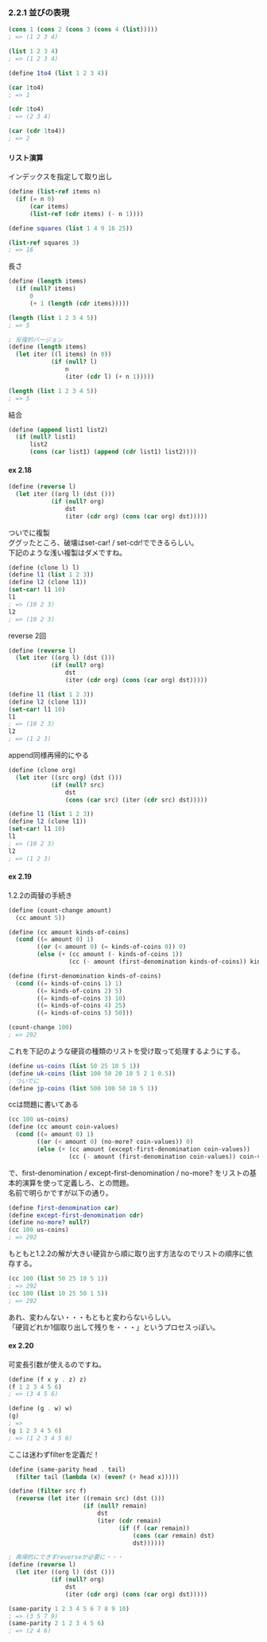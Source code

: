 ### 2.2.1 並びの表現

```scheme
(cons 1 (cons 2 (cons 3 (cons 4 (list)))))
; => (1 2 3 4)

(list 1 2 3 4)
; => (1 2 3 4)

(define 1to4 (list 1 2 3 4))

(car 1to4)
; => 1

(cdr 1to4)
; => (2 3 4)

(car (cdr 1to4))
; => 2
```

#### リスト演算

インデックスを指定して取り出し

```scheme
(define (list-ref items n)
  (if (= n 0)
      (car items)
      (list-ref (cdr items) (- n 1))))

(define squares (list 1 4 9 16 25))

(list-ref squares 3)
; => 16
```

長さ

```scheme
(define (length items)
  (if (null? items)
      0
      (+ 1 (length (cdr items)))))

(length (list 1 2 3 4 5))
; => 5

; 反復的バージョン
(define (length items)
  (let iter ((l items) (n 0))
            (if (null? l)
                n
                (iter (cdr l) (+ n 1)))))

(length (list 1 2 3 4 5))
; => 5
```

結合

```scheme
(define (append list1 list2)
  (if (null? list1)
      list2
      (cons (car list1) (append (cdr list1) list2))))
```


#### ex 2.18

```scheme
(define (reverse l)
  (let iter ((org l) (dst ()))
            (if (null? org)
                dst
                (iter (cdr org) (cons (car org) dst)))))
```

ついでに複製  
ググッたところ、破壊はset-car! / set-cdr!でできるらしい。  
下記のような浅い複製はダメですね。

```scheme
(define (clone l) l)
(define l1 (list 1 2 3))
(define l2 (clone l1))
(set-car! l1 10)
l1
; => (10 2 3)
l2
; => (10 2 3)
```

reverse 2回

```scheme
(define (reverse l)
  (let iter ((org l) (dst ()))
            (if (null? org)
                dst
                (iter (cdr org) (cons (car org) dst)))))

(define l1 (list 1 2 3))
(define l2 (clone l1))
(set-car! l1 10)
l1
; => (10 2 3)
l2
; => (1 2 3)
```

append同様再帰的にやる

```scheme
(define (clone org)
  (let iter ((src org) (dst ()))
            (if (null? src)
                dst
                (cons (car src) (iter (cdr src) dst)))))

(define l1 (list 1 2 3))
(define l2 (clone l1))
(set-car! l1 10)
l1
; => (10 2 3)
l2
; => (1 2 3)
```

#### ex 2.19

1.2.2の両替の手続き

```scheme
(define (count-change amount)
  (cc amount 5))

(define (cc amount kinds-of-coins)
  (cond ((= amount 0) 1)
        ((or (< amount 0) (= kinds-of-coins 0)) 0)
        (else (+ (cc amount (- kinds-of-coins 1))
                 (cc (- amount (first-denomination kinds-of-coins)) kinds-of-coins)))))

(define (first-denomination kinds-of-coins)
  (cond ((= kinds-of-coins 1) 1)
        ((= kinds-of-coins 2) 5)
        ((= kinds-of-coins 3) 10)
        ((= kinds-of-coins 4) 25)
        ((= kinds-of-coins 5) 50)))

(count-change 100)
; => 292
```

これを下記のような硬貨の種類のリストを受け取って処理するようにする。

```scheme
(define us-coins (list 50 25 10 5 1))
(define uk-coins (list 100 50 20 10 5 2 1 0.5))
; ついでに
(define jp-coins (list 500 100 50 10 5 1))
```

ccは問題に書いてある

```scheme
(cc 100 us-coins)
(define (cc amount coin-values)
  (cond ((= amount 0) 1)
        ((or (< amount 0) (no-more? coin-values)) 0)
        (else (+ (cc amount (except-first-denomination coin-values))
                 (cc (- amount (first-denomination coin-values)) coin-values)))))
```

で、first-denomination / except-first-denomination / no-more? をリストの基本的演算を使って定義しろ、との問題。  
名前で明らかですが以下の通り。

```scheme
(define first-denomination car)
(define except-first-denomination cdr)
(define no-more? null?)
(cc 100 us-coins)
; => 292
```

もともと1.2.2の解が大きい硬貨から順に取り出す方法なのでリストの順序に依存する。  
```scheme
(cc 100 (list 50 25 10 5 1))
; => 292
(cc 100 (list 10 25 50 1 5))
; => 292
```

あれ、変わんない・・・もともと変わらないらしい。  
「硬貨どれか1個取り出して残りを・・・」というプロセスっぽい。

#### ex 2.20

可変長引数が使えるのですね。
```scheme
(define (f x y . z) z)
(f 1 2 3 4 5 6)
; => (3 4 5 6)

(define (g . w) w)
(g)
; =>
(g 1 2 3 4 5 6)
; => (1 2 3 4 5 6)
```

ここは迷わずfilterを定義だ！
```scheme
(define (same-parity head . tail)
  (filter tail (lambda (x) (even? (+ head x)))))

(define (filter src f)
  (reverse (let iter ((remain src) (dst ()))
                     (if (null? remain)
                         dst
                         (iter (cdr remain)
                               (if (f (car remain))
                                   (cons (car remain) dst)
                                   dst))))))

; 再帰的にできずreverseが必要に・・・
(define (reverse l)
  (let iter ((org l) (dst ()))
            (if (null? org)
                dst
                (iter (cdr org) (cons (car org) dst)))))

(same-parity 1 2 3 4 5 6 7 8 9 10)
; => (3 5 7 9)
(same-parity 2 1 2 3 4 5 6)
; => (2 4 6)
```


